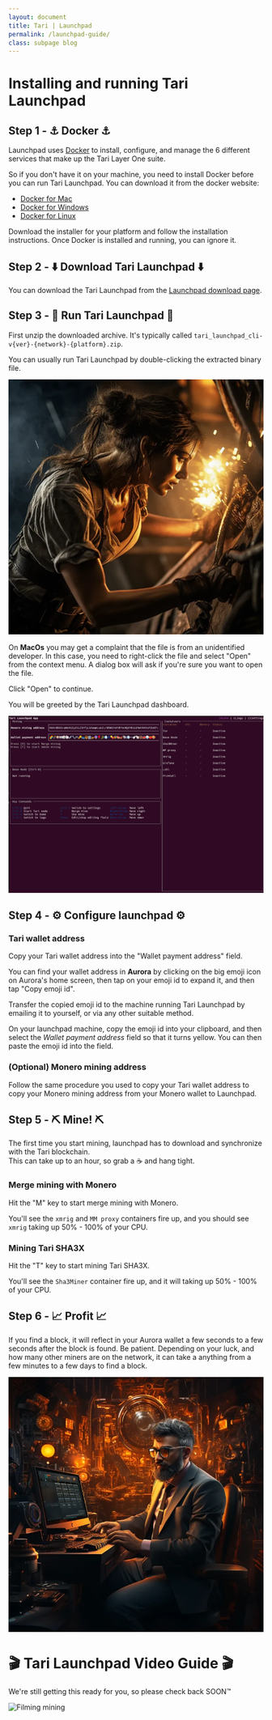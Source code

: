 ```yaml
---
layout: document
title: Tari | Launchpad
permalink: /launchpad-guide/
class: subpage blog
---
```


# Installing and running Tari Launchpad

## Step 1 - ⚓️ Docker ⚓️
                                
Launchpad uses [Docker](https://www.docker.com/) to install, configure, and manage the 6 different services that
make up the Tari Layer One suite.

So if you don't have it on your machine, you need to install Docker before you can run Tari Launchpad. 
You can download it from the docker website:

* [Docker for Mac](https://docs.docker.com/docker-for-mac/install/)
* [Docker for Windows](https://docs.docker.com/docker-for-windows/install/)
* [Docker for Linux](https://docs.docker.com/engine/install/)

Download the installer for your platform and follow the installation instructions. Once Docker is installed and 
running, you can ignore it.

## Step 2 - ⬇️ Download Tari Launchpad ⬇️

You can download the Tari Launchpad from the [Launchpad download page](https://tari.com/downloads/launchpad).

## Step 3 - 🚀️ Run Tari Launchpad ️🚀️

First unzip the downloaded archive. It's typically called `tari_launchpad_cli-v{ver}-{network}-{platform}.zip`.

You can usually run Tari Launchpad by double-clicking the extracted binary file. 

![Mining made easy](/assets/launchpad/miner1p.webp)

<div class="note warning">
  On <b>MacOs</b> you may get a complaint that the file is from an unidentified developer. In this case, you 
  need to right-click the file and select "Open" from the context menu. A dialog box will ask if you're sure you want 
  to open the file.
  
  <p>Click "Open" to continue.</p>
</div>

You will be greeted by the Tari Launchpad dashboard.

![Tari Launchpad Dashboard](/assets/launchpad/dashboard.png)

## Step 4 - ⚙️ Configure launchpad ⚙️

### Tari wallet address

Copy your Tari wallet address into the "Wallet payment address" field. 

You can find your wallet address in **Aurora** by clicking on the big emoji icon on Aurora's home screen, then tap 
on your emoji id to expand it, and then tap "Copy emoji id".

Transfer the copied emoji id to the machine running Tari Launchpad by emailing it to yourself, or via any other 
suitable method.

On your launchpad machine, copy the emoji id into your clipboard, and then select the _Wallet payment address_ field
so that it turns yellow. You can then paste the emoji id into the field.

### (Optional) Monero mining address
          
Follow the same procedure you used to copy your Tari wallet address to copy your Monero mining address from your 
Monero wallet to Launchpad.

## Step 5 - ⛏️ Mine! ⛏️ 
      
<div class="note">
  The first time you start mining, launchpad has to download and synchronize with the Tari blockchain.
  <br/>This can take up to an hour, so grab a ☕️ and hang tight.
</div>

### Merge mining with Monero

Hit the "M" key to start merge mining with Monero.

You'll see the `xmrig` and `MM proxy` containers fire up, and you should see `xmrig` taking up 50% - 100% of your CPU.

### Mining Tari SHA3X

Hit the "T" key to start mining Tari SHA3X.

You'll see the `Sha3Miner` container fire up, and it will taking up 50% - 100% of your CPU.

## Step 6 - 📈️ Profit 📈️

If you find a block, it will reflect in your Aurora wallet a few seconds to a few seconds after the block is found.
Be patient. Depending on your luck, and how many other miners are on the network, it can take a anything from a few
minutes to a few days to find a block.

![Mining made easy](/assets/launchpad/miner2p.webp)


# 🎬️ Tari Launchpad Video Guide 🎬️ 

We're still getting this ready for you, so please check back SOON™️

<img src="/assets/img/filming_mining.jpg" alt="Filming mining"/>
